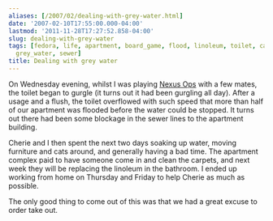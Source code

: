 ```yaml
---
aliases: [/2007/02/dealing-with-grey-water.html]
date: '2007-02-10T17:55:00.000-04:00'
lastmod: '2011-11-28T17:27:52.858-04:00'
slug: dealing-with-grey-water
tags: [fedora, life, apartment, board_game, flood, linoleum, toilet, carpet, cleaning,
  grey_water, sewer]
title: Dealing with grey water
---
```


On Wednesday evening, whilst I was playing [Nexus
Ops](http://www.boardgamegeek.com/game/15363) with a few mates, the toilet
began to gurgle (it turns out it had been gurgling all day). After a usage and
a flush, the toilet overflowed with such speed that more than half of our
apartment was flooded before the water could be stopped. It turns out there
had been some blockage in the sewer lines to the apartment building.  
  
Cherie and I then spent the next two days soaking up water, moving furniture
and cats around, and generally having a bad time. The apartment complex paid
to have someone come in and clean the carpets, and next week they will be
replacing the linoleum in the bathroom. I ended up working from home on
Thursday and Friday to help Cherie as much as possible.  
  
The only good thing to come out of this was that we had a great excuse to
order take out.

